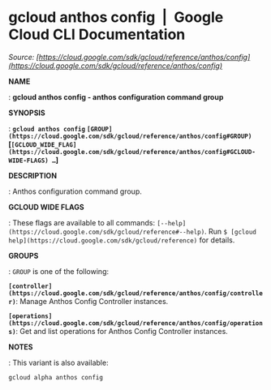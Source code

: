# gcloud anthos config  |  Google Cloud CLI Documentation

*Source: [https://cloud.google.com/sdk/gcloud/reference/anthos/config](https://cloud.google.com/sdk/gcloud/reference/anthos/config)*

**NAME**

: **gcloud anthos config - anthos configuration command group**

**SYNOPSIS**

: **`gcloud anthos config` `[GROUP](https://cloud.google.com/sdk/gcloud/reference/anthos/config#GROUP)` [`[GCLOUD_WIDE_FLAG](https://cloud.google.com/sdk/gcloud/reference/anthos/config#GCLOUD-WIDE-FLAGS) …`]**

**DESCRIPTION**

: Anthos configuration command group.

**GCLOUD WIDE FLAGS**

: These flags are available to all commands: `[--help](https://cloud.google.com/sdk/gcloud/reference#--help)`.
Run `$ [gcloud help](https://cloud.google.com/sdk/gcloud/reference)` for details.

**GROUPS**

: ``GROUP`` is one of the following:

**`[controller](https://cloud.google.com/sdk/gcloud/reference/anthos/config/controller)`**:
Manage Anthos Config Controller instances.

**`[operations](https://cloud.google.com/sdk/gcloud/reference/anthos/config/operations)`**:
Get and list operations for Anthos Config Controller instances.

**NOTES**

: This variant is also available:

```
gcloud alpha anthos config
```